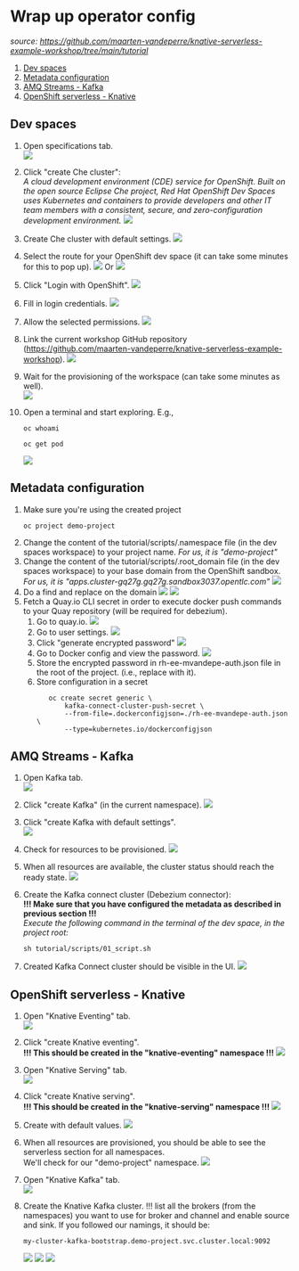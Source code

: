 # Wrap up operator config
_source: https://github.com/maarten-vandeperre/knative-serverless-example-workshop/tree/main/tutorial_

1. [Dev spaces](#dev-spaces)
2. [Metadata configuration](#metadata-configuration)
3. [AMQ Streams - Kafka](#amq-streams---kafka)
4. [OpenShift serverless - Knative](#openshift-serverless---knative)

## Dev spaces
1. Open specifications tab.  
   ![](img/2_configure_dev_spaces_1.png "")
  

2. Click "create Che cluster":  
   _A cloud development environment (CDE) service for OpenShift.
   Built on the open source Eclipse Che project, Red Hat OpenShift Dev Spaces uses Kubernetes and containers
   to provide developers and other IT team members with a consistent, secure, and zero-configuration development environment._
   ![](img/2_create_dev_spaces_2.png "")
 

3. Create Che cluster with default settings.
   ![](img/2_create_dev_spaces_3.png "")
 

4. Select the route for your OpenShift dev space (it can take some minutes for this to pop up). 
   ![](img/2_dev_spaces_route.png "")
   Or
   ![](img/2_dev_spaces_route2.png "")
 

5. Click "Login with OpenShift".
   ![](img/2_dev_spaces_login_screen.png "")
 

6. Fill in login credentials.
   ![](img/5_configure_dev_spaces_1_log_in.png "")
 

7. Allow the selected permissions.
   ![](img/5_configure_dev_spaces_2.png "")
 

8. Link the current workshop GitHub repository (https://github.com/maarten-vandeperre/knative-serverless-example-workshop). 
   ![](img/5_configure_dev_spaces_3_workspace.png "")
 

9. Wait for the provisioning of the workspace (can take some minutes as well).  
   ![](img/5_configure_dev_spaces_4_provisioning.png "")
 

10. Open a terminal and start exploring. E.g.,  
      ```shell
      oc whoami
      ``` 
      ```shell
      oc get pod
      ``` 
      ![](img/5_configure_dev_spaces_5.png "")

## Metadata configuration
1. Make sure you're using the created project  
   ```shell
   oc project demo-project
   ```
2. Change the content of the tutorial/scripts/.namespace file (in the dev spaces workspace) to your 
project name. _For us, it is "demo-project"_
3. Change the content of the tutorial/scripts/.root_domain file (in the dev spaces workspace) to your
   base domain from the OpenShift sandbox. _For us, it is "apps.cluster-gq27g.gq27g.sandbox3037.opentlc.com"_
   ![](img/base_domain.png "")
4. Do a find and replace on the domain
   ![](img/replace_in_files_1.png "")
   ![](img/replace_in_files_2.png "")
5. Fetch a Quay.io CLI secret in order to execute docker push commands to your Quay repository (will be required for debezium).
      1. Go to quay.io.
         ![](img/quay_1_select_user.png "")
      2. Go to user settings.
         ![](img/quay_2_go_to_user_settings.png "")
      3. Click "generate encrypted password"
         ![](img/quay_3_generate_encrypted_password.png "")
      4. Go to Docker config and view the password.
         ![](img/quay_passwd.png "")
      5. Store the encrypted password in rh-ee-mvandepe-auth.json file in the root of the project.
         (i.e., replace <to be replaced> with it).
      6. Store configuration in a secret
         ```shell
            oc create secret generic \
                kafka-connect-cluster-push-secret \
                --from-file=.dockerconfigjson=./rh-ee-mvandepe-auth.json \
                --type=kubernetes.io/dockerconfigjson
         ```



## AMQ Streams - Kafka
1. Open Kafka tab.  
   ![](img/3_configure_kafka_1.png "")


2. Click "create Kafka" (in the current namespace).
   ![](img/3_configure_kafka_2.png "")
 

3. Click "create Kafka with default settings".  
   ![](img/3_configure_kafka_3.png "")
  

4. Check for resources to be provisioned.
   ![](img/3_configure_kafka_4_resources.png "")
   

5. When all resources are available, the cluster status should reach the ready state.
   ![](img/3_configure_kafka_5_status_ready.png "")


6. Create the Kafka connect cluster (Debezium connector):  
   **!!! Make sure that you have configured the metadata as described in previous section !!!**  
   _Execute the following command in the terminal of the dev space, in the project root:_  
   ```shell
   sh tutorial/scripts/01_script.sh
   ```


7. Created Kafka Connect cluster should be visible in the UI.
   ![](img/3_configure_kafka_6_kafka_connect_1.png "")



## OpenShift serverless - Knative
1. Open "Knative Eventing" tab.  
   ![](img/2_configure_serverless_eventing_1.png "")


2. Click "create Knative eventing".  
   **!!! This should be created in the "knative-eventing" namespace !!!**
   ![](img/2_configure_serverless_eventing_2.png "")
 

3. Open "Knative Serving" tab.   
   ![](img/2_configure_serverless_serving_1.png "")
  

4. Click "create Knative serving".  
   **!!! This should be created in the "knative-serving" namespace !!!**
   ![](img/2_configure_serverless_serving_2.png "")
   

5. Create with default values.
   ![](img/2_configure_serverless_serving_3.png "")
   

6. When all resources are provisioned, you should be able to see the serverless section for all namespaces.  
   We'll check for our "demo-project" namespace.
   ![](img/2_serverless_validate_eventing_and_serving.png "")


7. Open "Knative Kafka" tab.  
   ![](img/4_configure_knative_kafka.png "")
   


8. Create the Knative Kafka cluster. !!! list all the brokers (from the namespaces) you want to use for broker and channel and enable source and sink. 
 If you followed our namings, 
it should be:  
   ```shell
   my-cluster-kafka-bootstrap.demo-project.svc.cluster.local:9092
   ```
   ![](img/4_configure_knative_kafka_2_channel.png "")
   ![](img/4_configure_knative_kafka_2_broker.png "")
   ![](img/4_configure_knative_kafka_2_source_and_sink.png "")
   



   

